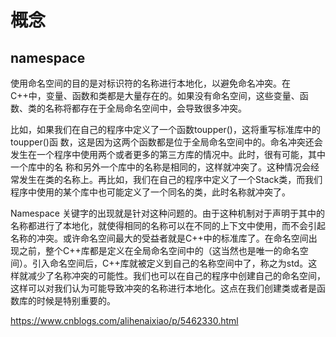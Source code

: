 # 概念

## namespace

使用命名空间的目的是对标识符的名称进行本地化，以避免命名冲突。在C++中，变量、函数和类都是大量存在的。如果没有命名空间，这些变量、函数、类的名称将都存在于全局命名空间中，会导致很多冲突。

比如，如果我们在自己的程序中定义了一个函数toupper()，这将重写标准库中的toupper()函 数，这是因为这两个函数都是位于全局命名空间中的。命名冲突还会发生在一个程序中使用两个或者更多的第三方库的情况中。此时，很有可能，其中一个库中的名 称和另外一个库中的名称是相同的，这样就冲突了。这种情况会经常发生在类的名称上。再比如，我们在自己的程序中定义了一个Stack类，而我们程序中使用的某个库中也可能定义了一个同名的类，此时名称就冲突了。

Namespace 关键字的出现就是针对这种问题的。由于这种机制对于声明于其中的名称都进行了本地化，就使得相同的名称可以在不同的上下文中使用，而不会引起名称的冲突。或许命名空间最大的受益者就是C++中的标准库了。在命名空间出现之前，整个C++库都是定义在全局命名空间中的（这当然也是唯一的命名空间）。引入命名空间后，C++库就被定义到自己的名称空间中了，称之为std。这样就减少了名称冲突的可能性。我们也可以在自己的程序中创建自己的命名空间，这样可以对我们认为可能导致冲突的名称进行本地化。这点在我们创建类或者是函数库的时候是特别重要的。

https://www.cnblogs.com/alihenaixiao/p/5462330.html

